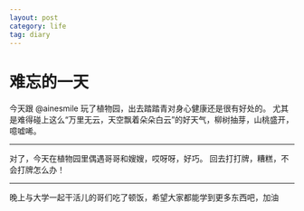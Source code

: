 ```yaml
---
layout: post
category: life
tag: diary
---
```


# 难忘的一天

今天跟 @ainesmile 玩了植物园，出去踏踏青对身心健康还是很有好处的。
尤其是难得碰上这么“万里无云，天空飘着朵朵白云”的好天气，柳树抽芽，山桃盛开，噫嘘唏。

---

对了，今天在植物园里偶遇哥哥和嫂嫂，哎呀呀，好巧。
回去打打牌，糟糕，不会打牌怎么办！

---

晚上与大学一起干活儿的哥们吃了顿饭，希望大家都能学到更多东西吧，加油
